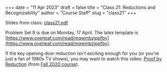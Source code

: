 +++
date = "11 Apr 2023"
draft = false
title = "Class 21: Reductions and Recognizability"
author = "Course Staff"
slug = "class21"
+++

Slides from class: [class21.pdf](https://www.dropbox.com/s/r5v70s5acql8k9b/class20.pdf?dl=0)

Problem Set 9 is due on Monday, 17 April. The latex template is [https://www.overleaf.com/read/mqwmbzjppfbv](https://www.overleaf.com/read/mqwmbzjppfbv).

If the key opening door reduction isn't exciting enough for you (or you're just a fan of 1980s TV shows), you may want to watch this video: [Proof by Reduction](https://www.youtube.com/watch?v=tEp6j_owBSs) (from [Fall 2020 course](https://uvatoc.github.io/f20/week10/)).



